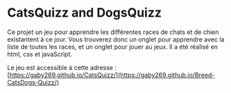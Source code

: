 # CatsQuizz and DogsQuizz

Ce projet un jeu pour apprendre les différentes races de chats et de chien existantent à ce jour. Vous trouverez donc un onglet pour apprendre avec la liste de toutes les races, et un onglet pour jouer au jeux. Il a été réalisé en html, css et javaScript.

Le jeu est accessible à cette adresse : [https://gaby269.github.io/CatsQuizz/](https://gaby269.github.io/Breed-CatsDogs-Quizz/)
